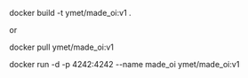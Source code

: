 docker build -t ymet/made_oi:v1 .

or

docker pull ymet/made_oi:v1

docker run -d -p 4242:4242 --name made_oi ymet/made_oi:v1 
